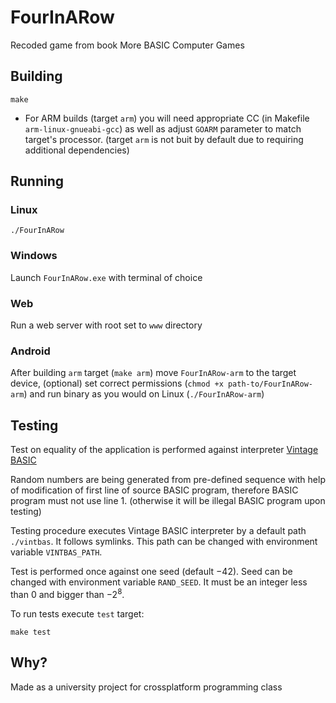 # FourInARow

Recoded game from book More BASIC Computer Games

## Building

`make`

* For ARM builds (target `arm`) you will need appropriate CC (in Makefile
`arm-linux-gnueabi-gcc`) as well as adjust `GOARM` parameter to match
target's processor. (target `arm` is not buit by default due to requiring
additional dependencies)

## Running

### Linux

`./FourInARow`

### Windows

Launch `FourInARow.exe` with terminal of choice

### Web

Run a web server with root set to `www` directory

### Android

After building `arm` target (`make arm`) move `FourInARow-arm` to the
target device, (optional) set correct permissions
(`chmod +x path-to/FourInARow-arm`) and run binary as you would on
Linux (`./FourInARow-arm`)

## Testing

Test on equality of the application is performed
against interpreter [Vintage BASIC](http://www.vintage-basic.net)

Random numbers are being generated from pre-defined sequence
with help of modification of first line of source BASIC program,
therefore BASIC program must not use line 1. (otherwise it will
be illegal BASIC program upon testing)

Testing procedure executes Vintage BASIC interpreter by a default
path `./vintbas`. It follows symlinks. This path can be changed with
environment variable `VINTBAS_PATH`.

Test is performed once against one seed (default $-42$). Seed can be
changed with environment variable `RAND_SEED`. It must be an integer
less than 0 and bigger than $-2^8$.

To run tests execute `test` target:

`make test`

## Why?

Made as a university project for crossplatform programming class
